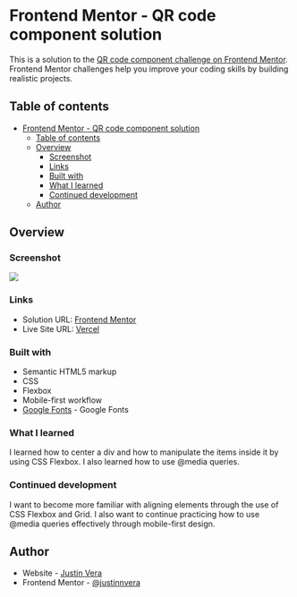 # Frontend Mentor - QR code component solution

This is a solution to the [QR code component challenge on Frontend Mentor](https://www.frontendmentor.io/challenges/qr-code-component-iux_sIO_H). Frontend Mentor challenges help you improve your coding skills by building realistic projects. 

## Table of contents

- [Frontend Mentor - QR code component solution](#frontend-mentor---qr-code-component-solution)
  - [Table of contents](#table-of-contents)
  - [Overview](#overview)
    - [Screenshot](#screenshot)
    - [Links](#links)
    - [Built with](#built-with)
    - [What I learned](#what-i-learned)
    - [Continued development](#continued-development)
  - [Author](#author)

## Overview

### Screenshot

![](screenshot.ppg)

### Links

- Solution URL: [Frontend Mentor](https://www.frontendmentor.io/solutions/qrcode-component-html-and-css-flexbox-hekpgn02C8)
- Live Site URL: [Vercel](https://qr-code-component-henna.vercel.app)

### Built with

- Semantic HTML5 markup
- CSS 
- Flexbox
- Mobile-first workflow
- [Google Fonts](https://fonts.google.com) - Google Fonts

### What I learned

I learned how to center a div and how to manipulate the items inside it by using CSS Flexbox. I also learned how to use @media queries.

### Continued development

I want to become more familiar with aligning elements through the use of CSS Flexbox and Grid. I also want to continue practicing how to use @media queries effectively through mobile-first design.

## Author

- Website - [Justin Vera](https://justinvera.com)
- Frontend Mentor - [@justinnvera](https://www.frontendmentor.io/profile/justinnvera)
